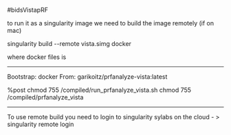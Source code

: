 #bidsVistapRF

to run it as a singularity image we need to build the image remotely (if on mac)

singularity build --remote vista.simg docker 

where docker files is 

---------------------------------------
Bootstrap: docker
From: garikoitz/prfanalyze-vista:latest

%post
chmod 755 /compiled/run_prfanalyze_vista.sh 
chmod 755 /compiled/prfanalyze_vista

---------------------------------------

To use remote build you need to login to singularity sylabs on the cloud - > singularity remote login 
